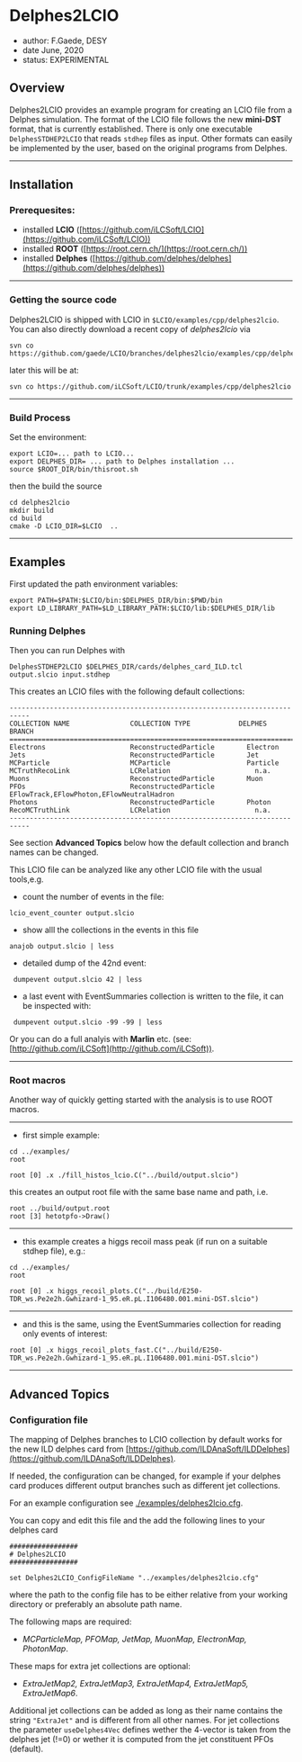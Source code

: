 # Delphes2LCIO
- author: F.Gaede, DESY
- date June, 2020
- status: EXPERIMENTAL


## Overview
Delphes2LCIO provides an example program for creating an LCIO file from a Delphes simulation.
The format of the LCIO file follows the new **mini-DST** format, that is currently established.
There is only one executable `DelphesSTDHEP2LCIO` that reads `stdhep` files as input.
Other formats can easily be implemented by the user, based on the original programs from Delphes.



-------


## Installation

### Prerequesites:
- installed **LCIO** ([https://github.com/iLCSoft/LCIO](https://github.com/iLCSoft/LCIO))
- installed **ROOT** ([https://root.cern.ch/](https://root.cern.ch/))
- installed **Delphes** ([https://github.com/delphes/delphes](https://github.com/delphes/delphes))

-------

### Getting the source code 

Delphes2LCIO is shipped with LCIO in `$LCIO/examples/cpp/delphes2lcio`. 
You can also directly download a recent copy of *delphes2lcio* via

```
svn co https://github.com/gaede/LCIO/branches/delphes2lcio/examples/cpp/delphes2lcio 
```

later this will be at:

```
svn co https://github.com/iLCSoft/LCIO/trunk/examples/cpp/delphes2lcio 
```
-------


### Build Process

Set the environment:
```
export LCIO=... path to LCIO...
export DELPHES_DIR= ... path to Delphes installation ...
source $ROOT_DIR/bin/thisroot.sh
```

then the build the source
```
cd delphes2lcio
mkdir build
cd build
cmake -D LCIO_DIR=$LCIO  ..

```

----------


## Examples

First updated the path environment variables:

```
export PATH=$PATH:$LCIO/bin:$DELPHES_DIR/bin:$PWD/bin
export LD_LIBRARY_PATH=$LD_LIBRARY_PATH:$LCIO/lib:$DELPHES_DIR/lib
```


### Running Delphes
Then you can run Delphes with

```
DelphesSTDHEP2LCIO $DELPHES_DIR/cards/delphes_card_ILD.tcl output.slcio input.stdhep
```

This creates an LCIO files with the following default collections:


```
---------------------------------------------------------------------------
COLLECTION NAME               COLLECTION TYPE            DELPHES BRANCH
===========================================================================
Electrons                     ReconstructedParticle        Electron
Jets                          ReconstructedParticle        Jet
MCParticle                    MCParticle                   Particle
MCTruthRecoLink               LCRelation                     n.a.
Muons                         ReconstructedParticle        Muon
PFOs                          ReconstructedParticle        EFlowTrack,EFlowPhoton,EFlowNeutralHadron
Photons                       ReconstructedParticle        Photon
RecoMCTruthLink               LCRelation                     n.a.
---------------------------------------------------------------------------

```

See section **Advanced Topics** below how the default collection and branch names can be changed.

This LCIO file can be analyzed like any other LCIO file with the usual tools,e.g.

- count the number of events in the file:

```
lcio_event_counter output.slcio 
```


- show alll the collections in the events in this file

```
anajob output.slcio | less
```

- detailed dump of the 42nd event:

```
 dumpevent output.slcio 42 | less

```

- a last event with EventSummaries collection is written to the file, it can be inspected with:

```
 dumpevent output.slcio -99 -99 | less

```



Or you can do a full analyis with **Marlin** etc. (see: [http://github.com/iLCSoft](http://github.com/iLCSoft)).


-----------------

### Root macros

Another way of quickly getting started with the analysis is to use ROOT macros.

----------

- first simple example:

```
cd ../examples/
root

root [0] .x ./fill_histos_lcio.C("../build/output.slcio")
```

this creates an output root file with the same base name and path, i.e.

```
root ../build/output.root 
root [3] hetotpfo->Draw()
```

------

- this example creates a higgs recoil mass peak (if run on a suitable stdhep file), e.g.:

```
cd ../examples/
root

root [0] .x higgs_recoil_plots.C("../build/E250-TDR_ws.Pe2e2h.Gwhizard-1_95.eR.pL.I106480.001.mini-DST.slcio")
```

-------

- and this is the same, using the EventSummaries collection for reading only events of interest:

```
root [0] .x higgs_recoil_plots_fast.C("../build/E250-TDR_ws.Pe2e2h.Gwhizard-1_95.eR.pL.I106480.001.mini-DST.slcio")
```


-----


## Advanced Topics

### Configuration file

The mapping of Delphes branches to LCIO collection by default works for the new ILD delphes card from
[https://github.com/ILDAnaSoft/ILDDelphes](https://github.com/ILDAnaSoft/ILDDelphes).

If needed, the configuration can be changed, for example if your delphes card produces different output
branches such as different jet collections.

For an example configuration see [./examples/delphes2lcio.cfg](./examples/delphes2lcio.cfg).

You can copy and edit this file and the add the following lines to your delphes card


```
#################
# Delphes2LCIO
#################

set Delphes2LCIO_ConfigFileName "../examples/delphes2lcio.cfg"

```

where the path to the config file has to be either relative from your working directory or preferably
an absolute path name.

The following maps are required:

- *MCParticleMap, PFOMap, JetMap, MuonMap, ElectronMap, PhotonMap*.

These maps for extra jet collections are optional:

- *ExtraJetMap2, ExtraJetMap3, ExtraJetMap4, ExtraJetMap5, ExtraJetMap6*.

Additional jet collections can be added as long as their name contains the string `"ExtraJet"` and is different from
all other names. For jet collections the parameter `useDelphes4Vec` defines wether the 4-vector is taken from the delphes
jet (!=0) or wether it is computed from the jet constituent PFOs (default).
